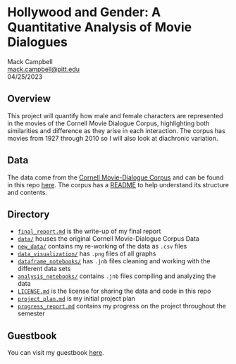 # Hollywood and Gender: A Quantitative Analysis of Movie Dialogues
Mack Campbell <br>
mack.campbell@pitt.edu <br>
04/25/2023

## Overview
This project will quantify how male and female characters are represented in the movies of the Cornell Movie Dialogue Corpus, highlighting both similarities and difference as they arise in each interaction. The corpus has movies from 1927 through 2010 so I will also look at diachronic variation.

## Data
The data come from the [Cornell Movie-Dialogue Corpus](https://convokit.cornell.edu/documentation/movie.html) and can be found in this repo [here](./data). The corpus has a [README](./data/README.txt) to help understand its structure and contents.

## Directory
* [`final_report.md`](./final_report.md) is the write-up of my final report
* [`data/`](./data/) houses the original Cornell Movie-Dialogue Corpus Data
* [`new_data/`](./new_data/) contains my re-working of the data as `.csv` files
* [`data_visualization/`](./data_visualization/) has `.png` files of all graphs
* [`dataframe_notebooks/`](./dataframe_notebooks/) has `.jnb` files cleaning and working with the different data sets
* [`analysis_notebooks/`](./analysis_notebooks/) contains `.jnb` files compiling and analyzing the data
* [`LICENSE.md`](./LICENSE.md) is the license for sharing the data and code in this repo
* [`project_plan.md`](./project_plan.md) is my initial project plan
* [`progress_report.md`](./progress_report.md) contains my progress on the project throughout the semester

## Guestbook
You can visit my guestbook [here](https://github.com/Data-Science-for-Linguists-2023/Class-Lounge/blob/main/guestbooks/mack.md).
